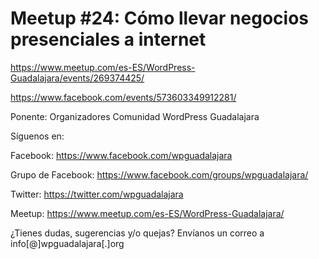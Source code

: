 # Meetup #24: Cómo llevar negocios presenciales a internet

https://www.meetup.com/es-ES/WordPress-Guadalajara/events/269374425/

https://www.facebook.com/events/573603349912281/

Ponente: Organizadores Comunidad WordPress Guadalajara

Síguenos en:

Facebook: https://www.facebook.com/wpguadalajara

Grupo de Facebook: https://www.facebook.com/groups/wpguadalajara/

Twitter: https://twitter.com/wpguadalajara

Meetup: https://www.meetup.com/es-ES/WordPress-Guadalajara/


¿Tienes dudas, sugerencias y/o quejas? Envíanos un correo a info[@]wpguadalajara[.]org
